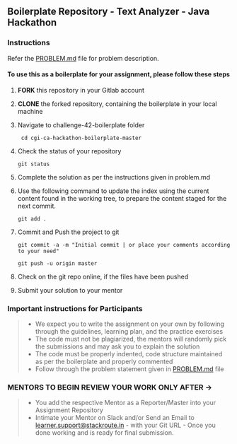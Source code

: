 ## Boilerplate Repository - Text Analyzer - Java Hackathon

### Instructions
Refer the [PROBLEM.md](./PROBLEM.md) file for problem description.

#### To use this as a boilerplate for your assignment, please follow these steps

1. **FORK** this repository in your Gitlab account

2. **CLONE** the forked repository, containing the boilerplate in your local machine

3. Navigate to challenge-42-boilerplate folder

    ` cd cgi-ca-hackathon-boilerplate-master`

4. Check the status of your repository

     `git status`

5. Complete the solution as per the instructions given in problem.md

6. Use the following command to update the index using the current content found in the working tree, to prepare the content staged for the next commit.

     `git add .`

7. Commit and Push the project to git

     `git commit -a -m "Initial commit | or place your comments according to your need"`

     `git push -u origin master`

8. Check on the git repo online, if the files have been pushed

9. Submit your solution to your mentor


### Important instructions for Participants
> - We expect you to write the assignment on your own by following through the guidelines, learning plan, and the practice exercises
> - The code must not be plagiarized, the mentors will randomly pick the submissions and may ask you to explain the solution
> - The code must be properly indented, code structure maintained as per the boilerplate and properly commented
> - Follow through the problem statement given in [PROBLEM.md](./PROBLEM.md) file

### MENTORS TO BEGIN REVIEW YOUR WORK ONLY AFTER ->
> - You add the respective Mentor as a Reporter/Master into your Assignment Repository
> - Intimate your Mentor on Slack and/or Send an Email to learner.support@stackroute.in - with your Git URL - Once you done working and is ready for final submission.



